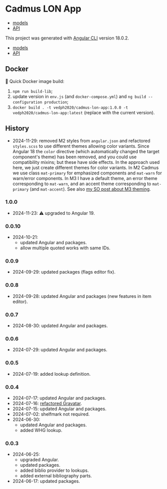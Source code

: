 # Cadmus LON App

- [models](https://github.com/vedph/cadmus-lon)
- [API](https://github.com/vedph/cadmus-lon-api)

This project was generated with [Angular CLI](https://github.com/angular/angular-cli) version 18.0.2.

- [models](https://github.com/vedph/cadmus-lon)
- [API](https://github.com/vedph/cadmus-lon-api)

## Docker

🐋 Quick Docker image build:

1. `npm run build-lib`;
2. update version in `env.js` (and `docker-compose.yml`) and `ng build --configuration production`;
3. `docker build . -t vedph2020/cadmus-lon-app:1.0.0 -t vedph2020/cadmus-lon-app:latest` (replace with the current version).

## History

- 2024-11-29: removed M2 styles from `angular.json` and refactored `styles.scss` to use different themes allowing color variants. Since Angular 18 the `color` directive (which automatically changed the target component's theme) has been removed, and you could use compatibility mixins; but these have side effects. In the approach used here, we just create different themes for color variants. In M2 Cadmus we use class `mat-primary` for emphasized components and `mat-warn` for warn/error components. In M3 I have a default theme, an error theme corresponding to `mat-warn`, and an accent theme corresponding to `mat-primary` (and `mat-accent`). See also [my SO post about M3 theming](https://stackoverflow.com/questions/79230742/proper-angular-material-v3-theming).

### 1.0.0

- 2024-11-23: ⚠️ upgraded to Angular 19.

### 0.0.10

- 2024-10-21:
  - updated Angular and packages.
  - allow multiple quoted works with same IDs.

### 0.0.9

- 2024-09-29: updated packages (flags editor fix).

### 0.0.8

- 2024-09-28: updated Angular and packages (new features in item editor).

### 0.0.7

- 2024-08-30: updated Angular and packages.

### 0.0.6

- 2024-07-29: updated Angular and packages.

### 0.0.5

- 2024-07-19: added lookup definition.

### 0.0.4

- 2024-07-17: updated Angular and packages.
- 2024-07-16: [refactored Gravatar](https://myrmex.github.io/overview/cadmus/dev/history/f-gravatar/).
- 2024-07-15: updated Angular and packages.
- 2024-07-02: shelfmark not required.
- 2024-06-30:
  - updated Angular and packages.
  - added WHG lookup.

### 0.0.3

- 2024-06-25:
  - upgraded Angular.
  - updated packages.
  - added biblio provider to lookups.
  - added external bibliography parts.
- 2024-06-17: updated packages.
